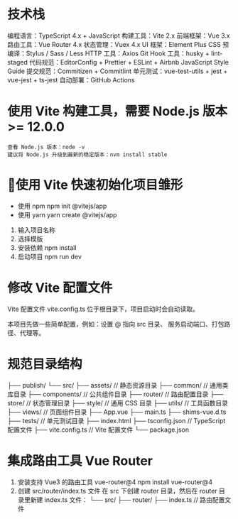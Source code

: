 # 技术栈
编程语言：TypeScript 4.x + JavaScript
构建工具：Vite 2.x
前端框架：Vue 3.x
路由工具：Vue Router 4.x
状态管理：Vuex 4.x
UI 框架：Element Plus
CSS 预编译：Stylus / Sass / Less
HTTP 工具：Axios
Git Hook 工具：husky + lint-staged
代码规范：EditorConfig + Prettier + ESLint + Airbnb JavaScript Style Guide
提交规范：Commitizen + Commitlint
单元测试：vue-test-utils + jest + vue-jest + ts-jest
自动部署：GitHub Actions

# 使用 Vite 构建工具，需要 Node.js 版本 >= 12.0.0
    查看 Node.js 版本：node -v
    建议将 Node.js 升级到最新的稳定版本：nvm install stable

# 使用 Vite 快速初始化项目雏形
* 使用 npm 
    npm init @vitejs/app
* 使用 yarn
    yarn create @vitejs/app

1. 输入项目名称
2. 选择模版
3. 安装依赖 npm install
4. 启动项目 npm run dev

# 修改 Vite 配置文件
Vite 配置文件 vite.config.ts 位于根目录下，项目启动时会自动读取。

本项目先做一些简单配置，例如：设置 @ 指向 src 目录、 服务启动端口、打包路径、代理等。

# 规范目录结构
├── publish/
└── src/
    ├── assets/                    // 静态资源目录
    ├── common/                    // 通用类库目录
    ├── components/                // 公共组件目录
    ├── router/                    // 路由配置目录
    ├── store/                     // 状态管理目录
    ├── style/                     // 通用 CSS 目录
    ├── utils/                     // 工具函数目录
    ├── views/                     // 页面组件目录
    ├── App.vue
    ├── main.ts
    ├── shims-vue.d.ts
├── tests/                         // 单元测试目录
├── index.html
├── tsconfig.json                  // TypeScript 配置文件
├── vite.config.ts                 // Vite 配置文件
└── package.json

# 集成路由工具 Vue Router
1. 安装支持 Vue3 的路由工具 vue-router@4
    npm install vue-router@4 
2. 创建 src/router/index.ts 文件
    在 src 下创建 router 目录，然后在 router 目录里新建 index.ts 文件：
        └── src/
            ├── router/
                ├── index.ts  // 路由配置文件




